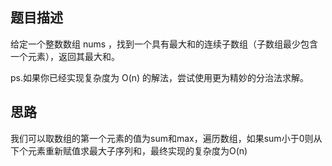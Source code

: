 ## 题目描述
给定一个整数数组 nums ，找到一个具有最大和的连续子数组（子数组最少包含一个元素），返回其最大和。

ps.如果你已经实现复杂度为 O(n) 的解法，尝试使用更为精妙的分治法求解。

## 思路
我们可以取数组的第一个元素的值为sum和max，遍历数组，如果sum小于0则从下个元素重新赋值求最大子序列和，最终实现的复杂度为O(n)